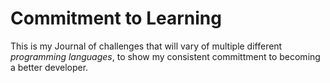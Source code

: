 # Commitment to Learning

This is my Journal of challenges that will vary of multiple different _programming languages_, to show my consistent committment to becoming a better developer.
